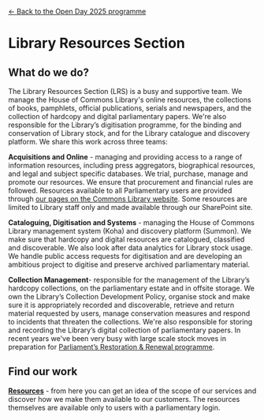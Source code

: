 <a href="../">&larr; Back to the Open Day 2025 programme</a>

# Library Resources Section

## What do we do?
The Library Resources Section (LRS) is a busy and supportive team. We manage the House of Commons Library's online resources, the collections of books, pamphlets, official publications, serials and newspapers, and the collection of hardcopy and digital parliamentary papers. We're also responsible for the Library’s digitisation programme, for the binding and conservation of Library stock, and for the Library catalogue and discovery platform. We share this work across three teams:

**Acquisitions and Online** - managing and providing access to a range of information resources, including press aggregators, biographical resources, and legal and subject specific databases. We trial, purchase, manage and promote our resources. We ensure that procurement and financial rules are followed. Resources available to all Parliamentary users are provided through [our pages on the Commons Library website](https://commonslibrary.parliament.uk/resources/). Some resources are limited to Library staff only and made available through our SharePoint site.

**Cataloguing, Digitisation and Systems** - managing the House of Commons Library management system (Koha) and discovery platform (Summon). We make sure that hardcopy and digital resources are catalogued, classified and discoverable. We also look after data analytics for Library stock usage. We handle public access requests for digitisation and are developing an ambitious project to digitise and preserve archived parliamentary material. 

**Collection Management**- responsible for the management of the Library’s hardcopy collections, on the parliamentary estate and in offsite storage. We own the Library’s Collection Development Policy, organise stock and make sure it is appropriately recorded and discoverable, retrieve and return material requested by users, manage conservation measures and respond to incidents that threaten the collections. We're also responsible for storing and recording the Library’s digital collection of parliamentary papers. In recent years we've been very busy with large scale stock moves in preparation for [Parliament’s Restoration & Renewal programme](https://www.restorationandrenewal.uk/).

## Find our work

**[Resources](https://commonslibrary.parliament.uk/resources/)** - from here you can get an idea of the scope of our services and discover how we make them available to our customers. The resources themselves are available only to users with a parliamentary login.